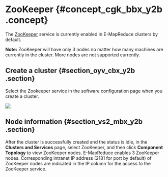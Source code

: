 # ZooKeeper {#concept_cgk_bbx_y2b .concept}

The [ZooKeeper](https://zookeeper.apache.org/) service is currently enabled in E-MapReduce clusters by default.

**Note:** ZooKeeper will have only 3 nodes no matter how many machines are currently in the cluster. More nodes are not supported currently.

## Create a cluster {#section_oyv_cbx_y2b .section}

Select the Zookeeper service in the software configuration page when you create a cluster.

![](http://static-aliyun-doc.oss-cn-hangzhou.aliyuncs.com/assets/img/17895/154148583210761_en-US.png)

## Node information {#section_vs2_mbx_y2b .section}

After the cluster is successfully created and the status is idle, in the **Clusters and Services** page, select ZooKeeper, and then click **Component Topology** to view ZooKeeper nodes. E-MapReduce enables 3 ZooKeeper nodes. Corresponding intranet IP address \(2181 for port by default\) of ZooKeeper nodes are indicated in the IP column for the access to the ZooKeeper service.

